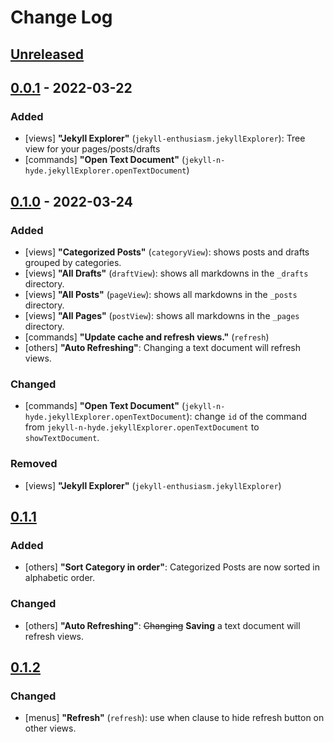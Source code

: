 # Change Log

<!--
All notable changes to the "jekyll-n-hyde" extension will be documented in this file.

Check [Keep a Changelog](http://keepachangelog.com/) for recommendations on how to structure this file.
-->

## [Unreleased]

## [0.0.1] - 2022-03-22
### Added
- [views] **"Jekyll Explorer"** (`jekyll-enthusiasm.jekyllExplorer`): Tree view for your pages/posts/drafts
- [commands] **"Open Text Document"** (`jekyll-n-hyde.jekyllExplorer.openTextDocument`)

## [0.1.0] - 2022-03-24
### Added
- [views] **"Categorized Posts"** (`categoryView`): shows posts and drafts grouped by categories.
- [views] **"All Drafts"** (`draftView`): shows all markdowns in the `_drafts` directory.
- [views] **"All Posts"** (`pageView`): shows all markdowns in the `_posts` directory.
- [views] **"All Pages"** (`postView`): shows all markdowns in the `_pages` directory.
- [commands] **"Update cache and refresh views."** (`refresh`)
- [others] **"Auto Refreshing"**: Changing a text document will refresh views.

### Changed
- [commands] **"Open Text Document"** (`jekyll-n-hyde.jekyllExplorer.openTextDocument`): change `id` of the command from `jekyll-n-hyde.jekyllExplorer.openTextDocument` to `showTextDocument`.

### Removed
- [views] **"Jekyll Explorer"** (`jekyll-enthusiasm.jekyllExplorer`)

## [0.1.1]
### Added
- [others] **"Sort Category in order"**: Categorized Posts are now sorted in alphabetic order.

### Changed
- [others] **"Auto Refreshing"**: ~~Changing~~ **Saving** a text document will refresh views.

## [0.1.2]
### Changed
- [menus] **"Refresh"** (`refresh`): use when clause to hide refresh button on other views.

[Unreleased]: https://github.com/hepheir/vscode-jekyll-n-hyde/compare/v0.1.1...HEAD
[0.1.2]: https://github.com/hepheir/vscode-jekyll-n-hyde/compare/v0.1.1...v0.1.2
[0.1.1]: https://github.com/hepheir/vscode-jekyll-n-hyde/compare/v0.1.0...v0.1.1
[0.1.0]: https://github.com/hepheir/vscode-jekyll-n-hyde/compare/v0.0.1...v0.1.0
[0.0.1]: https://github.com/hepheir/vscode-jekyll-n-hyde/releases/tag/v0.0.1
